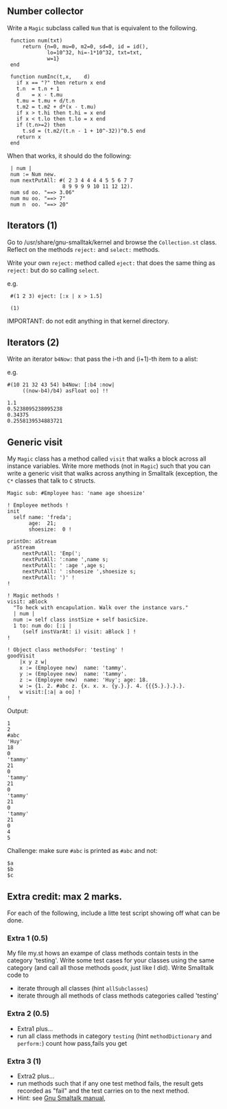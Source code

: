 ## Number collector
    
Write a `Magic` subclass called `Num` that is
equivalent to the following.
 
     function num(txt)  
         return {n=0, mu=0, m2=0, sd=0, id = id(), 
                 lo=10^32, hi=-1*10^32, txt=txt,
                 w=1}
     end
     
     function numInc(t,x,    d) 
       if x == "?" then return x end
       t.n  = t.n + 1
       d    = x - t.mu
       t.mu = t.mu + d/t.n
       t.m2 = t.m2 + d*(x - t.mu)
       if x > t.hi then t.hi = x end
       if x < t.lo then t.lo = x end
       if (t.n>=2) then 
         t.sd = (t.m2/(t.n - 1 + 10^-32))^0.5 end
       return x  
     end
        
When that works, it should do the following:
 
     | num |
     num := Num new.
     num nextPutAll: #( 2 3 4 4 4 4 5 5 6 7 7
                      8 9 9 9 9 10 11 12 12).
     num sd oo. "==> 3.06"
     num mu oo. "==> 7"
     num n  oo. "==> 20"

## Iterators (1)

Go to /usr/share/gnu-smalltak/kernel and browse the
`Collection.st` class. Reflect on the methods
`reject:` and `select:` methods. 

Write your own `reject:`
method called `eject:` that does the same thing as 
`reject:` but do so calling `select`.

e.g.

     #(1 2 3) eject: [:x | x > 1.5]

     (1)

IMPORTANT: do not edit anything in that kernel directory.

## Iterators (2)

Write an iterator `b4Now:` that pass the i-th 
and (i+1)-th item to a alist:

e.g.

    #(10 21 32 43 54) b4Now: [:b4 :now|
         ((now-b4)/b4) asFloat oo] !!

    1.1
    0.5238095238095238
    0.34375
    0.2558139534883721

## Generic visit

My `Magic` class has a method called `visit` that walks
a block across all instance variables. Write more
methods (not in `Magic`) such that you can write a generic
visit that walks across anything in Smalltalk (exception,
the `C*` classes that talk to ``C`` structs.

    Magic sub: #Employee has: 'name age shoesize'
    
    ! Employee methods !
    init
      self name: 'freda';
           age:  21;
           shoesize:  0 !
    
    printOn: aStream
      aStream 
         nextPutAll: 'Emp(';
         nextPutAll: ':name ',name s;
         nextPutAll: ' :age ',age s;
         nextPutAll: ' :shoesize ',shoesize s;
         nextPutAll: ')' !
    !
    
    ! Magic methods !
    visit: aBlock
      "To heck with encapulation. Walk over the instance vars."
      | num |
      num := self class instSize + self basicSize.
      1 to: num do: [:i | 
         (self instVarAt: i) visit: aBlock ] !
    !
    
    ! Object class methodsFor: 'testing' !
    goodVisit
        |x y z w|
        x := (Employee new)  name: 'tammy'.
        y := (Employee new)  name: 'tammy'.
        z := (Employee new)  name: 'Huy'; age: 18.
        w := {1. 2. #abc z. {x. x. x. {y.}.}. 4. {{{5.}.}.}.}.
        w visit:[:a| a oo] !
    !

Output:

    1
    2
    #abc
    'Huy'
    18
    0
    'tammy'
    21
    0
    'tammy'
    21
    0
    'tammy'
    21
    0
    'tammy'
    21
    0
    4
    5    
        
Challenge: make sure `#abc` is printed as `#abc` and not:

    $a
    $b
    $c

## Extra credit: max 2 marks.

For each of the following, include a litte test script showing off what can be done.


### Extra 1 (0.5)

My file my.st hows an exampe of class methods contain tests in the
category 'testing'.  Write some test cases for your classes using the
same category (and call all those methods `goodX`, just like I did). Write
Smalltalk code to

- iterate through all classes (hint `allSubclasses`)
- iterate through all methods of class methods categories called 'testing' 

### Extra 2 (0.5)

- Extra1 plus...
- run all class methods in category `testing` (hint `methodDictionary` and `perform:`)
  count how pass,fails you get

### Extra 3 (1)

- Extra2 plus...
- run methods such that if any one test method fails, the result gets recorded as "fail"
  and the test carries on to the next method. 
- Hint: see [Gnu Smaltalk manual](https://www.gnu.org/software/smalltalk/manual/html_node/Handling-exceptions.html),
